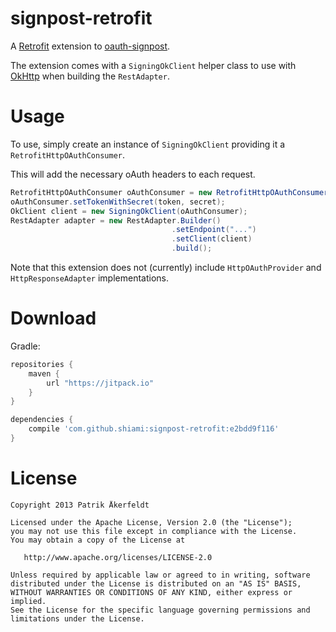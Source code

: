 signpost-retrofit
========

A [Retrofit][1] extension to [oauth-signpost][2].

The extension comes with a `SigningOkClient` helper class to use with [OkHttp][3] when building the `RestAdapter`.

Usage
=======

To use, simply create an instance of `SigningOkClient` providing it a `RetrofitHttpOAuthConsumer`.

This will add the necessary oAuth headers to each request.

```java
RetrofitHttpOAuthConsumer oAuthConsumer = new RetrofitHttpOAuthConsumer(key, secret);
oAuthConsumer.setTokenWithSecret(token, secret);
OkClient client = new SigningOkClient(oAuthConsumer);
RestAdapter adapter = new RestAdapter.Builder()
                                    .setEndpoint("...")
                                    .setClient(client)
                                    .build();
```

Note that this extension does not (currently) include `HttpOAuthProvider` and `HttpResponseAdapter` implementations.

Download
=======

Gradle:
```groovy
repositories {
    maven {
        url "https://jitpack.io"
    }
}

dependencies {
    compile 'com.github.shiami:signpost-retrofit:e2bdd9f116'
}
```

License
=======

    Copyright 2013 Patrik Åkerfeldt

    Licensed under the Apache License, Version 2.0 (the "License");
    you may not use this file except in compliance with the License.
    You may obtain a copy of the License at

       http://www.apache.org/licenses/LICENSE-2.0

    Unless required by applicable law or agreed to in writing, software
    distributed under the License is distributed on an "AS IS" BASIS,
    WITHOUT WARRANTIES OR CONDITIONS OF ANY KIND, either express or implied.
    See the License for the specific language governing permissions and
    limitations under the License.


 [1]: https://github.com/square/retrofit
 [2]: https://github.com/mttkay/signpost
 [3]: https://github.com/square/okhttp

